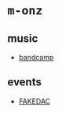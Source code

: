 # `m-onz`

## music
* [bandcamp](https://m-onz.bandcamp.com)

## events
* [FAKEDAC](http://fakedac.net)
